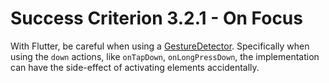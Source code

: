 # Success Criterion 3.2.1 - On Focus

With Flutter, be careful when using a [GestureDetector](https://api.flutter.dev/flutter/widgets/GestureDetector-class.html). Specifically when using the `down` actions, like `onTapDown`, `onLongPressDown`, the implementation can have the side-effect of activating elements accidentally.
